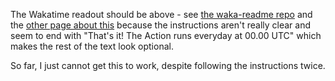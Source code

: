 <!--START_SECTION:waka-->
<!--END_SECTION:waka-->

The Wakatime readout should be above - see [the waka-readme repo](https://github.com/athul/waka-readme) and the [other page about this](https://github.com/marketplace/actions/waka-readme) because the instructions aren't really clear and seem to end with "That's it! The Action runs everyday at 00.00 UTC" which makes the rest of the text look optional.

So far, I just cannot get this to work, despite following the instructions twice.
